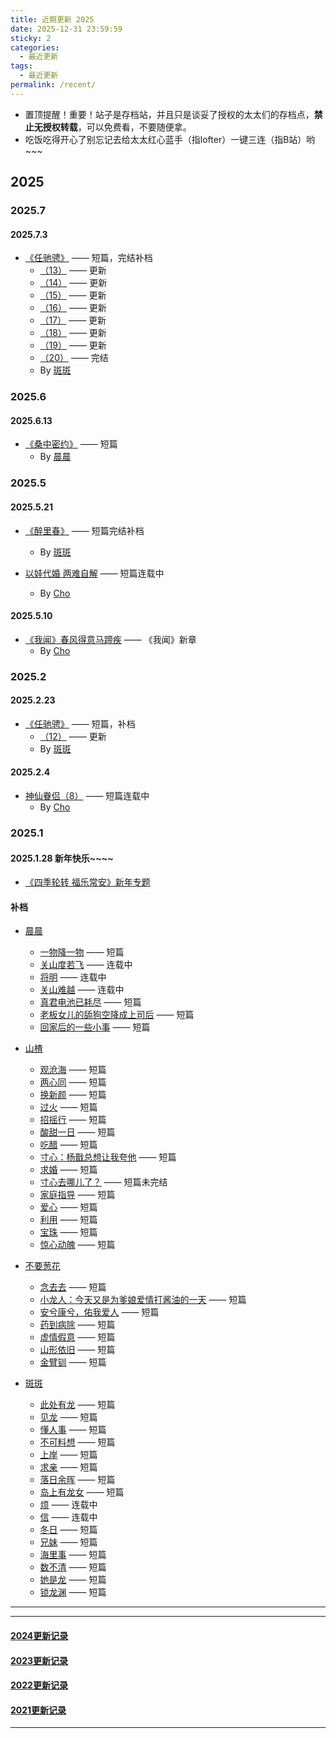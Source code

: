 ```yaml
---
title: 近期更新 2025
date: 2025-12-31 23:59:59
sticky: 2
categories: 
  - 最近更新
tags: 
  - 最近更新
permalink: /recent/
---
```


- 置顶提醒！重要！站子是存档站，并且只是谈妥了授权的太太们的存档点，**禁止无授权转载**，可以免费看，不要随便拿。
- 吃饭吃得开心了别忘记去给太太红心蓝手（指lofter）一键三连（指B站）哟~~~

## 2025

### 2025.7

#### 2025.7.3

- <a href="/pages/011b9d/">《任驰骋》</a> —— 短篇，完结补档
  - <a href="/pages/011b9d/#_13">（13）</a> —— 更新
  - <a href="/pages/011b9d/#_14">（14）</a> —— 更新
  - <a href="/pages/011b9d/#_15">（15）</a> —— 更新
  - <a href="/pages/011b9d/#_16">（16）</a> —— 更新
  - <a href="/pages/011b9d/#_17">（17）</a> —— 更新
  - <a href="/pages/011b9d/#_18">（18）</a> —— 更新
  - <a href="/pages/011b9d/#_19">（19）</a> —— 更新
  - <a href="/pages/011b9d/#_20">（20）</a> —— 完结
  - By [斑斑](/categories/?category=斑斑)

### 2025.6

#### 2025.6.13

- <a href="/pages/151acc/">《桑中密约》</a> —— 短篇
  - By [晨晨](/categories/?category=晨晨)

### 2025.5

#### 2025.5.21

- <a href="/pages/4144d0/">《醉里春》</a> —— 短篇完结补档
  - By [斑斑](/categories/?category=斑斑)

- <a href="https://chobitv.lofter.com/post/73eea33e_2be944ad3">以娃代婚 两难自解</a> —— 短篇连载中
  - By [Cho](/categories/?category=Cho)

#### 2025.5.10

- <a href="/pages/d8b76f/">《我闻》春风得意马蹄疾</a> —— 《我闻》新章
  - By [Cho](/categories/?category=Cho)

### 2025.2

#### 2025.2.23

- <a href="/pages/011b9d/">《任驰骋》</a> —— 短篇，补档
  - <a href="/pages/011b9d/#_12">（12）</a> —— 更新
  - By [斑斑](/categories/?category=斑斑)

#### 2025.2.4

- <a href="/pages/495f6d/#_8">神仙眷侣（8）</a> —— 短篇连载中
  - By [Cho](/categories/?category=Cho)

### 2025.1

#### 2025.1.28 新年快乐~~~~

- <a href="/2025/nian/">《四季轮转 福乐常安》新年专题</a>

#### 补档

- [晨晨](/categories/?category=晨晨)
  - <a href="/pages/4dff23/">一物降一物</a> —— 短篇
  - <a href="/pages/6d03df/">关山度若飞</a> —— 连载中
  - <a href="/pages/dba3a0/">将明</a> —— 连载中
  - <a href="/pages/751f20/">关山难越</a> —— 连载中
  - <a href="/pages/91e78d/">真君电池已耗尽</a> —— 短篇
  - <a href="/pages/8eaf0a/">老板女儿的舔狗空降成上司后</a> —— 短篇
  - <a href="/pages/817bdc/">回家后的一些小事</a> —— 短篇

- [山楂](/categories/?category=山楂)
  - <a href="/pages/03622a/">观沧海</a> —— 短篇
  - <a href="/pages/02a787/">两心同</a> —— 短篇
  - <a href="/pages/ac0801/">换新颜</a> —— 短篇
  - <a href="/pages/5ab9ec/">过火</a> —— 短篇
  - <a href="/pages/75616a/">招摇行</a> —— 短篇
  - <a href="/pages/81f335/">酸甜一日</a> —— 短篇
  - <a href="/pages/df6fc9/">吃醋</a> —— 短篇
  - <a href="/pages/677f03/">寸心：杨戬总想让我夸他</a> —— 短篇
  - <a href="/pages/395268/">求婚</a> —— 短篇
  - <a href="/pages/2fff3b/">寸心去哪儿了？</a> —— 短篇未完结
  - <a href="/pages/2cb4aa/">家庭指导</a> —— 短篇
  - <a href="/pages/58a402/">爱心</a> —— 短篇
  - <a href="/pages/faf3a9/">利用</a> —— 短篇
  - <a href="/pages/8e171e/">宝珠</a> —— 短篇
  - <a href="/pages/2de55d/">惊心动魄</a> —— 短篇

- [不要葱花](/categories/?category=不要葱花)
  - <a href="/pages/dd59c0/">念去去</a> —— 短篇
  - <a href="/pages/3b0c5e/">小龙人：今天又是为爹娘爱情打酱油的一天</a> —— 短篇
  - <a href="/pages/db989f/">安兮康兮，佑我爱人</a> —— 短篇
  - <a href="/pages/81ab19/">药到病除</a> —— 短篇
  - <a href="/pages/9493ac/">虚情假意</a> —— 短篇
  - <a href="/pages/c09d4c/">山形依旧</a> —— 短篇
  - <a href="/pages/da6033/">金臂钏</a> —— 短篇

- [斑斑](/categories/?category=斑斑)
  - <a href="/pages/e129a5/">此处有龙</a> —— 短篇
  - <a href="/pages/ac259f/">见龙</a> —— 短篇
  - <a href="/pages/e10ed1/">懂人事</a> —— 短篇
  - <a href="/pages/803bbe/">不可料想</a> —— 短篇
  - <a href="/pages/95934b/">上岸</a> —— 短篇
  - <a href="/pages/a223bf/">求亲</a> —— 短篇
  - <a href="/pages/f9eb7f/">落日余晖</a> —— 短篇
  - <a href="/pages/624b4e/">岛上有龙女</a> —— 短篇
  - <a href="/pages/36fc32/">烦</a> —— 连载中
  - <a href="/pages/c77c64/">信</a> —— 连载中
  - <a href="/pages/6b5ad6/">冬日</a> —— 短篇
  - <a href="/pages/85ae60/">兄妹</a> —— 短篇
  - <a href="/pages/525850/">海里事</a> —— 短篇
  - <a href="/pages/311249/">数不清</a> —— 短篇
  - <a href="/pages/25cd7b/">她是龙</a> —— 短篇
  - <a href="/pages/65dffc/">锁龙渊</a> —— 短篇

---
<!-- more -->
---

#### [2024更新记录](/recent/2024/)

#### [2023更新记录](/recent/2023/)

#### [2022更新记录](/recent/2022/)

#### [2021更新记录](/recent/2021/)

---
